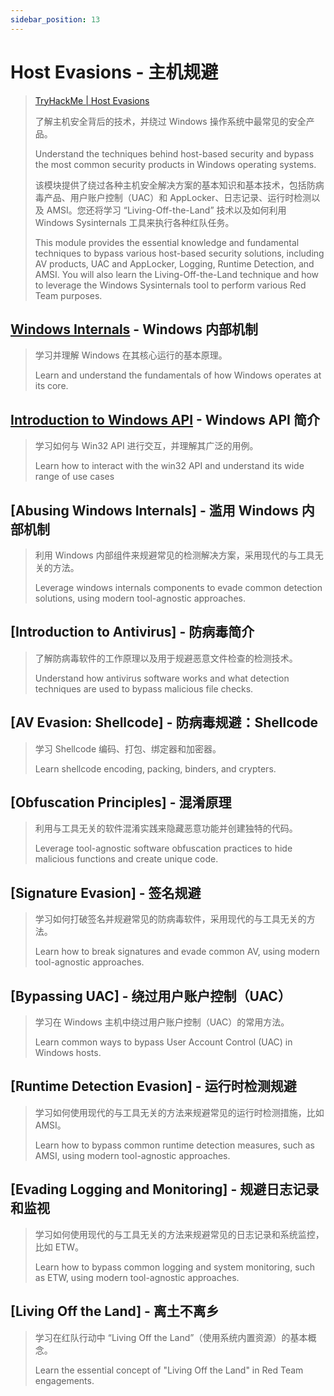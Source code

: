 ```yaml
---
sidebar_position: 13
---
```


# Host Evasions - 主机规避

> [TryHackMe | Host Evasions](https://tryhackme.com/module/host-evasions)
>
> 了解主机安全背后的技术，并绕过 Windows 操作系统中最常见的安全产品。
>
> Understand the techniques behind host-based security and bypass the most common security products in Windows operating systems.
>
> 该模块提供了绕过各种主机安全解决方案的基本知识和基本技术，包括防病毒产品、用户账户控制（UAC）和 AppLocker、日志记录、运行时检测以及 AMSI。您还将学习 “Living-Off-the-Land” 技术以及如何利用 Windows Sysinternals 工具来执行各种红队任务。
>
> This module provides the essential knowledge and fundamental techniques to bypass various host-based security solutions, including AV products, UAC and AppLocker, Logging, Runtime Detection, and AMSI. You will also learn the Living-Off-the-Land technique and how to leverage the Windows Sysinternals tool to perform various Red Team purposes.

## [Windows Internals](./Windows-Internals) - Windows 内部机制

> 学习并理解 Windows 在其核心运行的基本原理。
>
> Learn and understand the fundamentals of how Windows operates at its core.

## [Introduction to Windows API](./Introduction-to-Windows-API) - Windows API 简介

> 学习如何与 Win32 API 进行交互，并理解其广泛的用例。
>
> Learn how to interact with the win32 API and understand its wide range of use cases

## [Abusing Windows Internals] - 滥用 Windows 内部机制

> 利用 Windows 内部组件来规避常见的检测解决方案，采用现代的与工具无关的方法。
>
> Leverage windows internals components to evade common detection solutions, using modern tool-agnostic approaches.

## [Introduction to Antivirus] - 防病毒简介

> 了解防病毒软件的工作原理以及用于规避恶意文件检查的检测技术。
>
> Understand how antivirus software works and what detection techniques are used to bypass malicious file checks.

## [AV Evasion: Shellcode] - 防病毒规避：Shellcode

> 学习 Shellcode 编码、打包、绑定器和加密器。
>
> Learn shellcode encoding, packing, binders, and crypters.

## [Obfuscation Principles] - 混淆原理

> 利用与工具无关的软件混淆实践来隐藏恶意功能并创建独特的代码。
>
> Leverage tool-agnostic software obfuscation practices to hide malicious functions and create unique code.

## [Signature Evasion] - 签名规避

> 学习如何打破签名并规避常见的防病毒软件，采用现代的与工具无关的方法。
>
> Learn how to break signatures and evade common AV, using modern tool-agnostic approaches.

## [Bypassing UAC] - 绕过用户账户控制（UAC）

> 学习在 Windows 主机中绕过用户账户控制（UAC）的常用方法。
>
> Learn common ways to bypass User Account Control (UAC) in Windows hosts.

## [Runtime Detection Evasion] - 运行时检测规避

> 学习如何使用现代的与工具无关的方法来规避常见的运行时检测措施，比如 AMSI。
>
> Learn how to bypass common runtime detection measures, such as AMSI, using modern tool-agnostic approaches.

## [Evading Logging and Monitoring] - 规避日志记录和监视

> 学习如何使用现代的与工具无关的方法来规避常见的日志记录和系统监控，比如 ETW。
>
> Learn how to bypass common logging and system monitoring, such as ETW, using modern tool-agnostic approaches.

## [Living Off the Land] - 离土不离乡

> 学习在红队行动中 “Living Off the Land”（使用系统内置资源）的基本概念。
>
> Learn the essential concept of "Living Off the Land" in Red Team engagements.
